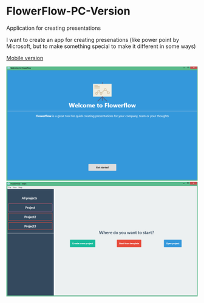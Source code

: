 # FlowerFlow-PC-Version
Application for creating presentations

I want to create an app for creating presenations (like power point by Microsoft, but to make something special to make it different in some ways)

[Mobile version](https://github.com/danmoop/FlowerFlow-Mobile-version)

![preview](gallery/startscreen.png)
![preview](gallery/projectscreen.png)